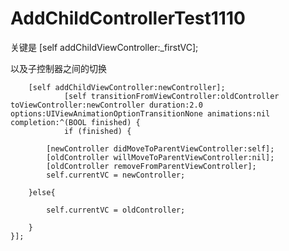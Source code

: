 # AddChildControllerTest1110

关键是
[self addChildViewController:_firstVC];

以及子控制器之间的切换
	
        
        [self addChildViewController:newController];
				[self transitionFromViewController:oldController toViewController:newController duration:2.0 options:UIViewAnimationOptionTransitionNone animations:nil completion:^(BOOL finished) {
				if (finished) {
            
            [newController didMoveToParentViewController:self];
            [oldController willMoveToParentViewController:nil];
            [oldController removeFromParentViewController];
            self.currentVC = newController;
            
        }else{
            
            self.currentVC = oldController;
            
        }
    }];
